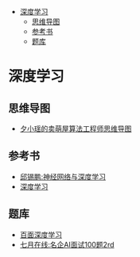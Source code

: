 <!-- TOC -->

- [深度学习](#深度学习)
  - [思维导图](#思维导图)
  - [参考书](#参考书)
  - [题库](#题库)

<!-- /TOC -->
# 深度学习
## 思维导图
- [夕小瑶的卖萌屋算法工程师思维导图](docs/夕小瑶的卖萌屋算法工程师思维导图/pdf)
## 参考书
- [邱锡鹏:神经网络与深度学习](https://github.com/nndl/nndl.github.io)
- [深度学习](docs/深度学习.pdf)
## 题库
- [百面深度学习](https://www.epubit.com/bookDetails?id=UB71eb7f09e64b2)
- [七月在线:名企AI面试100题2rd](docs/名企AI面试100题2rd.pdf)

